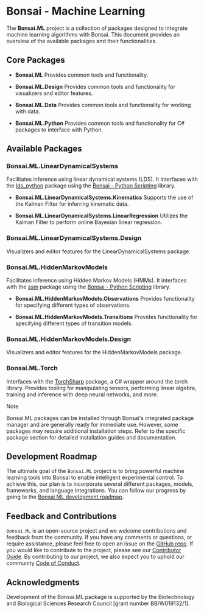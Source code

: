 # Bonsai - Machine Learning

The **Bonsai.ML** project is a collection of packages designed to integrate machine learning algorithms with Bonsai. This document provides an overview of the available packages and their functionalities.

## Core Packages

- **Bonsai.ML**
    Provides common tools and functionality.

- **Bonsai.ML.Design**
    Provides common tools and functionality for visualizers and editor features.

- **Bonsai.ML.Data**
    Provides common tools and functionality for working with data.

- **Bonsai.ML.Python**
    Provides common tools and functionality for C# packages to interface with Python.

## Available Packages

### Bonsai.ML.LinearDynamicalSystems 
Facilitates inference using linear dynamical systems (LDS). It interfaces with the [lds_python](https://github.com/joacorapela/lds_python) package using the [Bonsai - Python Scripting](https://github.com/bonsai-rx/python-scripting) library.

- **Bonsai.ML.LinearDynamicalSystems.Kinematics**
    Supports the use of the Kalman Filter for inferring kinematic data.

- **Bonsai.ML.LinearDynamicalSystems.LinearRegression** 
    Utilizes the Kalman Filter to perform online Bayesian linear regression.

### Bonsai.ML.LinearDynamicalSystems.Design
Visualizers and editor features for the LinearDynamicalSystems package.

### Bonsai.ML.HiddenMarkovModels
Facilitates inference using Hidden Markov Models (HMMs). It interfaces with the [ssm](https://github.com/lindermanlab/ssm) package using the [Bonsai - Python Scripting](https://github.com/bonsai-rx/python-scripting) library.

- **Bonsai.ML.HiddenMarkovModels.Observations**
    Provides functionality for specifying different types of observations.

- **Bonsai.ML.HiddenMarkovModels.Transitions**
    Provides functionality for specifying different types of transition models.

### Bonsai.ML.HiddenMarkovModels.Design
Visualizers and editor features for the HiddenMarkovModels package.

### Bonsai.ML.Torch
Interfaces with the [TorchSharp](https://github.com/dotnet/TorchSharp) package, a C# wrapper around the torch library. Provides tooling for manipulating tensors, performing linear algebra, training and inference with deep neural networks, and more. 

> [!NOTE]
> Bonsai.ML packages can be installed through Bonsai's integrated package manager and are generally ready for immediate use. However, some packages may require additional installation steps. Refer to the specific package section for detailed installation guides and documentation.

## Development Roadmap
The ultimate goal of the `Bonsai.ML` project is to bring powerful machine learning tools into Bonsai to enable intelligent experimental control. To achieve this, our plan is to incorporate several different packages, models, frameworks, and language integrations. You can follow our progress by going to the [Bonsai ML development roadmap](https://github.com/orgs/bonsai-rx/projects/7).

## Feedback and Contributions
`Bonsai.ML` is an open-source project and we welcome contributions and feedback from the community. If you have any comments or questions, or require assistance, please feel free to open an issue on the [GitHub repo](https://github.com/bonsai-rx/machinelearning). If you would like to contribute to the project, please see our [Contributor Guide](https://bonsai-rx.org/contribute/). By contributing to our project, we also expect you to uphold our community [Code of Conduct](https://bonsai-rx.org/code-of-conduct).

## Acknowledgments

Development of the Bonsai.ML package is supported by the Biotechnology and Biological Sciences Research Council [grant number BB/W019132/1].